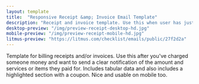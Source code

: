```yaml
---
layout: template
title:  "Responsive Receipt &amp; Invoice Email Template"
description: "Receipt and invoice template. Use this when user has just paid or owes a balance."
desktop-preview: "/img/preview-receipt-desktop-hd.jpg"
mobile-preview: "/img/preview-receipt-mobile-hd.jpg"
litmus-preview: "https://litmus.com/checklist/emails/public/27f2d2a"
---
```


<p>Template for billing receipts and/or invoices. Use this after you've charged someone money and want to send a clear notification of the amount and services or items they paid for. Includes tabular data and also includes a highlighted section with a coupon. Nice and usable on mobile too.</p>


